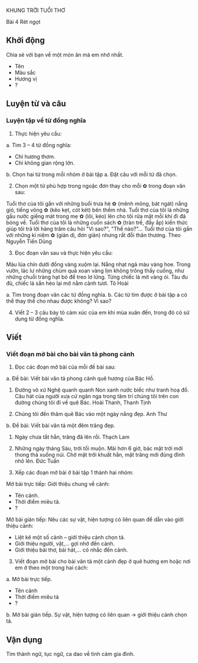 KHUNG TRỜI TUỔI THƠ

Bài 4
Rét ngọt

## Khởi động

Chia sẻ với bạn về một món ăn mà em nhớ nhất.
- Tên
- Màu sắc
- Hương vị
- ?

## Luyện từ và câu

### Luyện tập về từ đồng nghĩa

1. Thực hiện yêu cầu:

a. Tìm 3 – 4 từ đồng nghĩa:
- Chỉ hương thơm.
- Chỉ không gian rộng lớn.

b. Chọn hai từ trong mỗi nhóm ở bài tập a. Đặt câu với mỗi từ đã chọn.

2. Chọn một từ phù hợp trong ngoặc đơn thay cho mỗi ✿ trong đoạn văn sau:

Tuổi thơ của tôi gắn với những buổi trưa hè ✿ (mênh mông, bát ngát) nắng gió, tiếng võng ✿ (kẽo kẹt, cót két) bên thềm nhà. Tuổi thơ của tôi là những gầu nước giếng mát trong mẹ ✿ (lôi, kéo) lên cho tôi rửa mặt mỗi khi đi đá bóng về. Tuổi thơ của tôi là những cuốn sách ✿ (tràn trề, đầy ắp) kiến thức giúp tôi trả lời hàng trăm câu hỏi "Vì sao?", "Thế nào?"... Tuổi thơ của tôi gắn với những kỉ niệm ✿ (giản dị, đơn giản) nhưng rất đỗi thân thương.
Theo Nguyễn Tiến Dũng

3. Đọc đoạn văn sau và thực hiện yêu cầu:

Màu lúa chín dưới đồng vàng xuộm lại. Nắng nhạt ngả màu vàng hoe. Trong vườn, lác lư những chùm quả xoan vàng lịm không trông thấy cuống, như những chuỗi tràng hạt bỏ để treo lơ lửng. Từng chiếc lá mít vàng ói. Tàu đu đủ, chiếc lá sắn héo lại mở nằm cảnh tươi.
Tô Hoài

a. Tìm trong đoạn văn các từ đồng nghĩa.
b. Các từ tìm được ở bài tập a có thể thay thế cho nhau được không? Vì sao?

4. Viết 2 – 3 câu bày tỏ cảm xúc của em khi mùa xuân đến, trong đó có sử dụng từ đồng nghĩa.

## Viết

### Viết đoạn mở bài cho bài văn tả phong cảnh

1. Đọc các đoạn mở bài của mỗi đề bài sau:

a. Đề bài: Viết bài văn tả phong cảnh quê hương của Bác Hồ.

1. Đường vô xứ Nghệ quanh quanh
Non xanh nước biếc như tranh hoạ đồ.
Câu hát của người xưa cứ ngân nga trong tâm trí chúng tôi trên con đường chúng tôi đi về quê Bác.
Hoài Thanh, Thanh Tịnh

2. Chúng tôi đến thăm quê Bác vào một ngày nắng đẹp.
Anh Thư

b. Đề bài: Viết bài văn tả một đêm trăng đẹp.

1. Ngày chưa tắt hẳn, trăng đã lên rồi.
Thạch Lam

2. Những ngày tháng Sáu, trời tối muộn. Mãi hơn 6 giờ, bác mặt trời mới thong thả xuống núi. Chờ mặt trời khuất hẳn, mặt trăng mới đủng đỉnh nhô lên.
Đức Tuấn

2. Xếp các đoạn mở bài ở bài tập 1 thành hai nhóm:

Mở bài trực tiếp:
Giới thiệu chung về cảnh:
- Tên cảnh.
- Thời điểm miêu tả.
- ?

Mở bài gián tiếp:
Nêu các sự vật, hiện tượng có liên quan để dẫn vào giới thiệu cảnh:
- Liệt kê một số cảnh – giới thiệu cảnh chọn tả.
- Giới thiệu người, vật,... gợi nhớ đến cảnh.
- Giới thiệu bài thơ, bài hát,... có nhắc đến cảnh.

3. Viết đoạn mở bài cho bài văn tả một cảnh đẹp ở quê hương em hoặc nơi em ở theo một trong hai cách:

a. Mở bài trực tiếp.
- Tên cảnh
- Thời điểm miêu tả
- ?

b. Mở bài gián tiếp.
Sự vật, hiện tượng có liên quan -> giới thiệu cảnh chọn tả.

## Vận dụng

Tìm thành ngữ, tục ngữ, ca dao về tình cảm gia đình.
